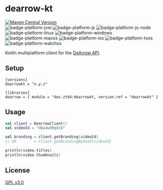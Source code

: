 # dearrow-kt

[![Maven Central Version](https://img.shields.io/maven-central/v/dev.zt64/dearrowkt)](https://central.sonatype.com/artifact/dev.zt64/dearrowkt)
<br>
![badge-platform-jvm]
![badge-platform-js]
![badge-platform-js-node]
![badge-platform-linux]
![badge-platform-windows]
![badge-platform-macos]
![badge-platform-ios]
![badge-platform-tvos]
![badge-platform-watchos]

Kotlin multiplatform client for the [DeArrow API](https://wiki.sponsor.ajay.app/w/API_Docs/DeArrow).

## Setup

```
[versions]
dearrowkt = "x.y.z"

[libraries]
dearrow = { module = "dev.zt64:dearrowkt, version.ref = "dearrowkt" }
```

## Usage

```kotlin
val client = DearrowClient()
val videoId = "dQw4w9WgXcQ"

val branding = client.getBranding(videoId)
// OR        = client.getBrandingByHash(videoId)

println(video.titles)
println(video.thumbnails)
```

## License

[GPL v3.0](LICENSE)

[badge-platform-jvm]: http://img.shields.io/badge/-jvm-DB413D.svg?style=flat

[badge-platform-js]: http://img.shields.io/badge/-js-F8DB5D.svg?style=flat

[badge-platform-js-node]: https://img.shields.io/badge/-nodejs-68a063.svg?style=flat

[badge-platform-linux]: http://img.shields.io/badge/-linux-2D3F6C.svg?style=flat

[badge-platform-windows]: http://img.shields.io/badge/-windows-4D76CD.svg?style=flat

[badge-platform-macos]: http://img.shields.io/badge/-macos-111111.svg?style=flat

[badge-platform-ios]: http://img.shields.io/badge/-ios-CDCDCD.svg?style=flat

[badge-platform-tvos]: http://img.shields.io/badge/-tvos-808080.svg?style=flat

[badge-platform-watchos]: http://img.shields.io/badge/-watchos-C0C0C0.svg?style=flat

[badge-platform-wasm]: https://img.shields.io/badge/-wasm-624FE8.svg?style=flat